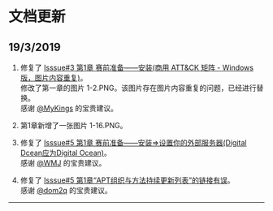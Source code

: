 # 文档更新

## 19/3/2019
1. 修复了 [Isssue#3 第1章 赛前准备——安装(商用 ATT&CK 矩阵 - Windows版，图片内容重复)](https://github.com/Snowming04/The-Hacker-Playbook-3-Translation/issues/3)。<br>修改了第一章的图片 1-2.PNG。该图片存在图片内容重复的问题，已经进行替换。<br>感谢 [@MyKings](https://github.com/MyKings) 的宝贵建议。

2. 第1章新增了一张图片 1-16.PNG。

3. 修复了 [Isssue#5 第1章 赛前准备——安装=>设置你的外部服务器(Digital Dcean应为Digital Ocean)](https://github.com/Snowming04/The-Hacker-Playbook-3-Translation/issues/5)。<br>感谢 [@WMJ](https://github.com/StefanoWen) 的宝贵建议。

4. 修复了 [Isssue#5 第1章“APT组织与方法持续更新列表”的链接有误](https://github.com/Snowming04/The-Hacker-Playbook-3-Translation/issues/6)。<br>感谢 [@dom2q](https://github.com/dom2q) 的宝贵建议。
---
